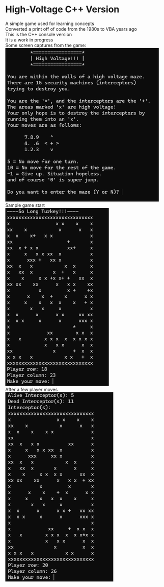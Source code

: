 # High-Voltage C++ Version
A simple game used for learning concepts  
Converted a print off of code from the 1980s to VBA years ago  
This is the C++ console version  
It is a work in progress  
Some screen captures from the game:  
![alt text](https://github.com/ejatgit/High-Voltage/blob/main/CPP/Intro.png) 
Sample game start  
![alt text](https://github.com/ejatgit/High-Voltage/blob/main/CPP/Start.png)  
After a few player moves  
![alt text](https://github.com/ejatgit/High-Voltage/blob/main/CPP/Action.png)
